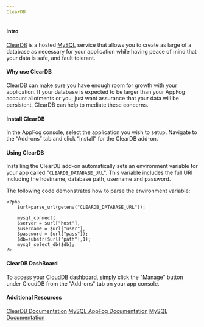 ```yaml
---
ClearDB
---
```


#### Intro
[ClearDB](https://www.cleardb.com) is a hosted [MySQL](http://www.mysql.com/) service that allows you to create as large of a database as necessary for your application while having peace of mind that your data is safe, and fault tolerant.

#### Why use ClearDB
ClearDB can make sure you have enough room for growth with your application. If your database is expected to be larger than your AppFog account allotments or you, just want assurance that your data will be persistent, ClearDB can help to mediate these concerns.

#### Install ClearDB

In the AppFog console, select the application you wish to setup.
Navigate to the “Add-ons” tab and click “Install” for the ClearDB add-on.

#### Using ClearDB

Installing the ClearDB add-on automatically sets an environment variable for your app called "`CLEARDB_DATABASE_URL`". This variable includes the full URI including the hostname, database path, username and password. 

The following code demonstrates how to parse the environment variable:

	<?php
		$url=parse_url(getenv("CLEARDB_DATABASE_URL"));

		mysql_connect(
		$server = $url["host"],
		$username = $url["user"],
		$password = $url["pass"]);
		$db=substr($url["path"],1);
		mysql_select_db($db);
	?>

#### ClearDB DashBoard
To access your CloudDB dashboard, simply click the "Manage" button under CloudDB from the "Add-ons" tab on your app console.

#### Additional Resources
[ClearDB Documentation](http://www.cleardb.com/developers)
[MySQL AppFog Documentation](https://docs.appfog.com/services/mysql)
[MySQL Documentation](http://dev.mysql.com/doc/)
